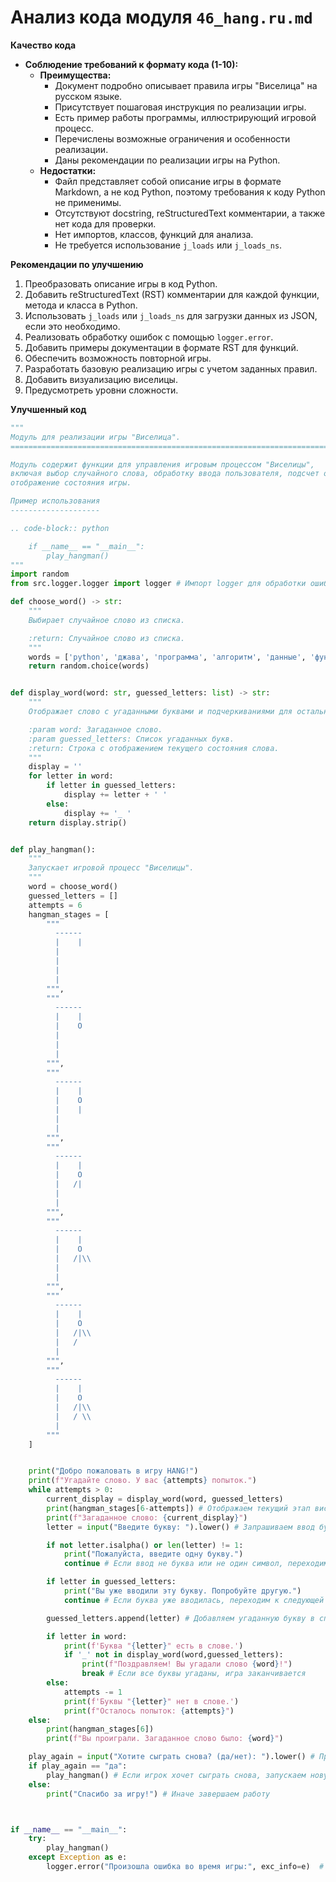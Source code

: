 # Анализ кода модуля `46_hang.ru.md`

**Качество кода**
*   **Соблюдение требований к формату кода (1-10):**
    *   **Преимущества:**
        *   Документ подробно описывает правила игры "Виселица" на русском языке.
        *   Присутствует пошаговая инструкция по реализации игры.
        *   Есть пример работы программы, иллюстрирующий игровой процесс.
        *   Перечислены возможные ограничения и особенности реализации.
        *   Даны рекомендации по реализации игры на Python.
    *   **Недостатки:**
        *   Файл представляет собой описание игры в формате Markdown, а не код Python, поэтому требования к коду Python не применимы.
        *   Отсутствуют docstring, reStructuredText комментарии, а также нет кода для проверки.
        *   Нет импортов, классов, функций для анализа.
        *   Не требуется использование `j_loads` или `j_loads_ns`.

**Рекомендации по улучшению**
1.  Преобразовать описание игры в код Python.
2.  Добавить reStructuredText (RST) комментарии для каждой функции, метода и класса в Python.
3.  Использовать `j_loads` или `j_loads_ns` для загрузки данных из JSON, если это необходимо.
4.  Реализовать обработку ошибок с помощью `logger.error`.
5.  Добавить примеры документации в формате RST для функций.
6.  Обеспечить возможность повторной игры.
7.  Разработать базовую реализацию игры с учетом заданных правил.
8.  Добавить визуализацию виселицы.
9.  Предусмотреть уровни сложности.

**Улучшенный код**

```python
"""
Модуль для реализации игры "Виселица".
=========================================================================================

Модуль содержит функции для управления игровым процессом "Виселицы",
включая выбор случайного слова, обработку ввода пользователя, подсчет ошибок и
отображение состояния игры.

Пример использования
--------------------

.. code-block:: python

    if __name__ == "__main__":
        play_hangman()
"""
import random
from src.logger.logger import logger # Импорт logger для обработки ошибок

def choose_word() -> str:
    """
    Выбирает случайное слово из списка.

    :return: Случайное слово из списка.
    """
    words = ['python', 'джава', 'программа', 'алгоритм', 'данные', 'функция']
    return random.choice(words)


def display_word(word: str, guessed_letters: list) -> str:
    """
    Отображает слово с угаданными буквами и подчеркиваниями для остальных.

    :param word: Загаданное слово.
    :param guessed_letters: Список угаданных букв.
    :return: Строка с отображением текущего состояния слова.
    """
    display = ''
    for letter in word:
        if letter in guessed_letters:
            display += letter + ' '
        else:
            display += '_ '
    return display.strip()


def play_hangman():
    """
    Запускает игровой процесс "Виселицы".
    """
    word = choose_word()
    guessed_letters = []
    attempts = 6
    hangman_stages = [
        """
          ------
          |    |
          |
          |
          |
          |
        """,
        """
          ------
          |    |
          |    O
          |
          |
          |
        """,
        """
          ------
          |    |
          |    O
          |    |
          |
          |
        """,
        """
          ------
          |    |
          |    O
          |   /|
          |
          |
        """,
        """
          ------
          |    |
          |    O
          |   /|\\
          |
          |
        """,
        """
          ------
          |    |
          |    O
          |   /|\\
          |   /
          |
        """,
        """
          ------
          |    |
          |    O
          |   /|\\
          |   / \\
          |
        """
    ]


    print("Добро пожаловать в игру HANG!")
    print(f"Угадайте слово. У вас {attempts} попыток.")
    while attempts > 0:
        current_display = display_word(word, guessed_letters)
        print(hangman_stages[6-attempts]) # Отображаем текущий этап виселицы
        print(f"Загаданное слово: {current_display}")
        letter = input("Введите букву: ").lower() # Запрашиваем ввод буквы

        if not letter.isalpha() or len(letter) != 1:
            print("Пожалуйста, введите одну букву.")
            continue # Если ввод не буква или не один символ, переходим к следующей итерации

        if letter in guessed_letters:
            print("Вы уже вводили эту букву. Попробуйте другую.")
            continue # Если буква уже вводилась, переходим к следующей итерации

        guessed_letters.append(letter) # Добавляем угаданную букву в список

        if letter in word:
            print(f'Буква "{letter}" есть в слове.')
            if '_' not in display_word(word,guessed_letters):
                print(f"Поздравляем! Вы угадали слово {word}!")
                break # Если все буквы угаданы, игра заканчивается
        else:
            attempts -= 1
            print(f'Буквы "{letter}" нет в слове.')
            print(f"Осталось попыток: {attempts}")
    else:
        print(hangman_stages[6])
        print(f"Вы проиграли. Загаданное слово было: {word}")

    play_again = input("Хотите сыграть снова? (да/нет): ").lower() # Предлагаем сыграть еще раз
    if play_again == "да":
        play_hangman() # Если игрок хочет сыграть снова, запускаем новую игру
    else:
        print("Спасибо за игру!") # Иначе завершаем работу



if __name__ == "__main__":
    try:
        play_hangman()
    except Exception as e:
        logger.error("Произошла ошибка во время игры:", exc_info=e)  # Логируем ошибку
```